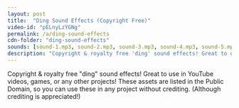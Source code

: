 ```yaml
---
layout: post
title:  "Ding Sound Effects (Copyright Free)"
video-id: "pELnyLzYGNg"
permalink: /a/ding-sound-effects
cdn-folder: "ding-sound-effects"
sounds: [sound-1.mp3, sound-2.mp3, sound-3.mp3, sound-4.mp3, sound-5.mp3, sound-6.mp3, sound-7.mp3, sound-8.mp3, sound-9.mp3, sound-10.mp3]
description: "Copyright & royalty free 'ding' sound effects! Great to use in YouTube videos, games, or any other projects! These assets are listed in the Public Domain, so you can use these in any project without crediting. (Although crediting is appreciated!)"
---
```


Copyright & royalty free "ding" sound effects! Great to use in YouTube videos, games, or any other projects! These assets are listed in the Public Domain, so you can use these in any project without crediting. (Although crediting is appreciated!)
